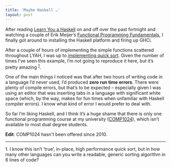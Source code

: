 ```yaml
---
title: 'Maybe Haskell …'
layout: post
---
```


After reading [Learn You a Haskell][1] on and off over the past fortnight and watching a couple of Erik Meijer’s [Functional Programming Fundamentals][2],
I finally got around to installing the Haskell platform and firing up GHCi.

After a couple of hours of implementing the simple functions scattered throughout LYAH, I was up to [implementing quick sort][3].
Given the number of times I’ve seen this example, I’m not going to reproduce it here, but it’s pretty amazing <sup>[1](#f1)</sup>.

One of the main things I noticed was that after two hours of writing code in a language I’d never used, I’d produced
**zero run time errors**. There were plenty of compile errors, but that’s to be expected – especially given I was
using an editor that was inserting tabs in a language with significant white space (which, by the way, makes for fun
times when unfamiliar with Haskell compiler errors). I know what kind of error I would prefer to deal with.

So far I’m liking Haskell, and I think it’s a huge shame that there is only one functional programming course at
my university ([COMP1024][4]), which isn’t available to most dual degree students.

**Edit**: COMP1024 hasn't been offered since 2010.

* * *

<a name="f1"></a>1. I know this isn’t ‘true’, in-place, high performance quick sort, but in how many other languages can you write a readable, generic sorting algorithm in 6 lines of code?

 [1]: http://learnyouahaskell.com/ "Learn You a Haskell"
 [2]: http://channel9.msdn.com/Series/C9-Lectures-Erik-Meijer-Functional-Programming-Fundamentals "Erik Meijer - Functional Programming Fundamentals"
 [3]: http://learnyouahaskell.com/recursion#quick-sort "Learn You a Haskell - Recursion"
 [4]: http://www.uq.edu.au/study/course.html?course_code=COMP1024 "Conceptual Foundations of Computer Programming (COMP1024)"